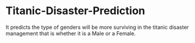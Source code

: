 # Titanic-Disaster-Prediction
It predicts the type of genders will be more surviving in the titanic disaster management that is whether it is a Male or a Female.
